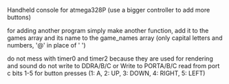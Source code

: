 Handheld console for atmega328P (use a bigger controller to add more buttons)


		
for adding another program simply make another function, 
	add it to the games array and its name to the game_names array (only capital letters and numbers, '@' in place of ' ')


do not mess with timer0 and timer2 because they are used for rendering and sound
do not write to DDRA/B/C or Write to PORTA/B/C
read from port c bits 1-5 for button presses (1: A, 2: UP, 3: DOWN, 4: RIGHT, 5: LEFT)


